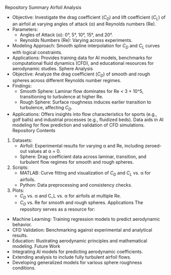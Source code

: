 Repository Summary
Airfoil Analysis
- Objective: Investigate the drag coefficient ($C_D$) and lift coefficient ($C_L$) of an airfoil at varying angles of attack (α) and Reynolds numbers (Re).
- Parameters:
  - Angles of Attack (α): 0°, 5°, 10°, 15°, and 20°.
  - Reynolds Numbers (Re): Varying across experiments.
- Modeling Approach: Smooth spline interpolation for $C_D$ and $C_L$ curves with logical constraints.
- Applications: Provides training data for AI models, benchmarks for computational fluid dynamics (CFD), and educational resources for aerodynamic studies.
Sphere Analysis
- Objective: Analyze the drag coefficient ($C_D$) of smooth and rough spheres across different Reynolds number regimes.
- Findings:
  - Smooth Sphere: Laminar flow dominates for Re < 3 × 10^5, transitioning to turbulence at higher Re.
  - Rough Sphere: Surface roughness induces earlier transition to turbulence, affecting $C_D$.
- Applications: Offers insights into flow characteristics for sports (e.g., golf balls) and industrial processes (e.g., fluidized beds). Data aids in AI modeling for flow prediction and validation of CFD simulations.
Repository Contents
1. Datasets:
   - Airfoil: Experimental results for varying α and Re, including zeroed-out values at α = 0.
   - Sphere: Drag coefficient data across laminar, transition, and turbulent flow regimes for smooth and rough spheres.
2. Scripts:
   - MATLAB: Curve fitting and visualization of $C_D$ and $C_L$ vs. α for airfoils.
   - Python: Data preprocessing and consistency checks.
3. Plots:
   - $C_D$ vs. α and C_L vs. α for airfoils at multiple Re.
   - $C_D$ vs. Re for smooth and rough spheres.
Applications
The repository serves as a resource for:
- Machine Learning: Training regression models to predict aerodynamic behavior.
- CFD Validation: Benchmarking against experimental and analytical results.
- Education: Illustrating aerodynamic principles and mathematical modeling.
Future Work
- Integrating AI models for predicting aerodynamic coefficients.
- Extending analysis to include fully turbulent airfoil flows.
- Developing generalized models for various sphere roughness conditions.
